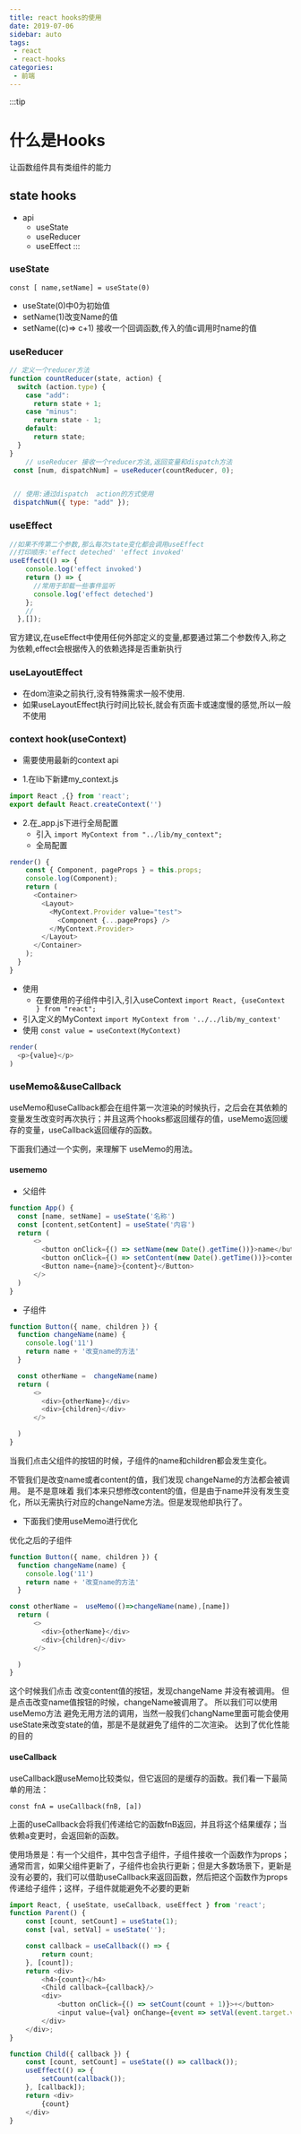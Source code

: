 ```yaml
---
title: react hooks的使用
date: 2019-07-06
sidebar: auto
tags:
 - react
 - react-hooks
categories: 
 - 前端
---
```

:::tip
# 什么是Hooks
让函数组件具有类组件的能力

## state hooks
* api 
  * useState
  * useReducer
  * useEffect 
:::
<!-- more -->

### useState
`const [ name,setName] = useState(0)`
* useState(0)中0为初始值
* setName(1)改变Name的值
* setName((c)=> c+1) 接收一个回调函数,传入的值c调用时name的值

### useReducer
```js
// 定义一个reducer方法
function countReducer(state, action) {
  switch (action.type) {
    case "add":
      return state + 1;
    case "minus":
      return state - 1;
    default:
      return state;
  }
}
    // useReducer 接收一个reducer方法,返回变量和dispatch方法
 const [num, dispatchNum] = useReducer(countReducer, 0);


 // 使用:通过dispatch  action的方式使用
 dispatchNum({ type: "add" });
```
### useEffect

```js
//如果不传第二个参数,那么每次state变化都会调用useEffect
//打印顺序:'effect deteched' 'effect invoked'
useEffect(() => {
    console.log('effect invoked')
    return () => {
      //常用于卸载一些事件监听
      console.log('effect deteched')
    };
    //
  },[]);
```
官方建议,在useEffect中使用任何外部定义的变量,都要通过第二个参数传入,称之为依赖,effect会根据传入的依赖选择是否重新执行

### useLayoutEffect
* 在dom渲染之前执行,没有特殊需求一般不使用.
* 如果useLayoutEffect执行时间比较长,就会有页面卡或速度慢的感觉,所以一般不使用

### context hook(useContext)
* 需要使用最新的context api

* 1.在lib下新建my_context.js
```js
import React ,{} from 'react';
export default React.createContext('')
```
* 2.在_app.js下进行全局配置
  * 引入
`import MyContext from "../lib/my_context";`
  * 全局配置
```js
render() {
    const { Component, pageProps } = this.props;
    console.log(Component);
    return (
      <Container>
        <Layout>
          <MyContext.Provider value="test">
            <Component {...pageProps} />
          </MyContext.Provider>
        </Layout>
      </Container>
    );
  }
}
```
 * 使用
   * 在要使用的子组件中引入,引入useContext
`import React, {useContext } from "react";`
  * 引入定义的MyContext
`import MyContext from '../../lib/my_context'`
  * 使用
`const value = useContext(MyContext)`
```js
render(
  <p>{value}</p>
)
```

### useMemo&&useCallback
useMemo和useCallback都会在组件第一次渲染的时候执行，之后会在其依赖的变量发生改变时再次执行；并且这两个hooks都返回缓存的值，useMemo返回缓存的变量，useCallback返回缓存的函数。

下面我们通过一个实例，来理解下 useMemo的用法。
#### usememo
* 父组件
```js
function App() {
  const [name, setName] = useState('名称')
  const [content,setContent] = useState('内容')
  return (
      <>
        <button onClick={() => setName(new Date().getTime())}>name</button>
        <button onClick={() => setContent(new Date().getTime())}>content</button>
        <Button name={name}>{content}</Button>
      </>
  )
}
```
* 子组件
```js
function Button({ name, children }) {
  function changeName(name) {
    console.log('11')
    return name + '改变name的方法'
  }

  const otherName =  changeName(name)
  return (
      <>
        <div>{otherName}</div>
        <div>{children}</div>
      </>

  )
}
```
当我们点击父组件的按钮的时候，子组件的name和children都会发生变化。

不管我们是改变name或者content的值，我们发现 changeName的方法都会被调用。
是不是意味着 我们本来只想修改content的值，但是由于name并没有发生变化，所以无需执行对应的changeName方法。但是发现他却执行了。 

* 下面我们使用useMemo进行优化

优化之后的子组件
```js
function Button({ name, children }) {
  function changeName(name) {
    console.log('11')
    return name + '改变name的方法'
  }

const otherName =  useMemo(()=>changeName(name),[name])
  return (
      <>
        <div>{otherName}</div>
        <div>{children}</div>
      </>

  )
}
```
这个时候我们点击 改变content值的按钮，发现changeName 并没有被调用。
但是点击改变name值按钮的时候，changeName被调用了。
所以我们可以使用useMemo方法 避免无用方法的调用，当然一般我们changName里面可能会使用useState来改变state的值，那是不是就避免了组件的二次渲染。
达到了优化性能的目的

#### useCallback

useCallback跟useMemo比较类似，但它返回的是缓存的函数。我们看一下最简单的用法：

`const fnA = useCallback(fnB, [a])`

上面的useCallback会将我们传递给它的函数fnB返回，并且将这个结果缓存；当依赖a变更时，会返回新的函数。

使用场景是：有一个父组件，其中包含子组件，子组件接收一个函数作为props；通常而言，如果父组件更新了，子组件也会执行更新；但是大多数场景下，更新是没有必要的，我们可以借助useCallback来返回函数，然后把这个函数作为props传递给子组件；这样，子组件就能避免不必要的更新
```js
import React, { useState, useCallback, useEffect } from 'react';
function Parent() {
    const [count, setCount] = useState(1);
    const [val, setVal] = useState('');

    const callback = useCallback(() => {
        return count;
    }, [count]);
    return <div>
        <h4>{count}</h4>
        <Child callback={callback}/>
        <div>
            <button onClick={() => setCount(count + 1)}>+</button>
            <input value={val} onChange={event => setVal(event.target.value)}/>
        </div>
    </div>;
}

function Child({ callback }) {
    const [count, setCount] = useState(() => callback());
    useEffect(() => {
        setCount(callback());
    }, [callback]);
    return <div>
        {count}
    </div>
}
```
